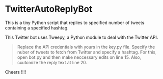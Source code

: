 # TwitterAutoReplyBot
This is a tiny Python script that replies to specified number of tweets containing a specified hashtag.

This Twitter bot uses Tweepy, a Python module to deal with the Twitter API.

 > Replace the API credentials with yours in the key.py file.
 > Specify the nuber of tweets to fetch from Twitter and specify a hashtag. For this, open bot.py and then make neccessary edits on line    15. Also, cxutomize the reply text at line 20.
 
 Cheers !!!!
